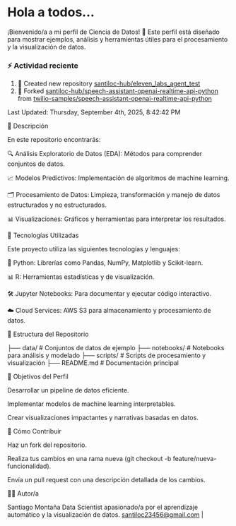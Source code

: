 # Hola a todos...
¡Bienvenido/a a mi perfil de Ciencia de Datos! 🚀 Este perfil está diseñado para mostrar ejemplos, análisis y herramientas útiles para el procesamiento y la visualización de datos.
### ⚡ Actividad reciente

<!--RECENT_ACTIVITY:start-->
1. 📔 Created new repository [santiloc-hub/eleven_labs_agent_test](https://github.com/santiloc-hub/eleven_labs_agent_test)<br>
2. 🔱 Forked [santiloc-hub/speech-assistant-openai-realtime-api-python](https://github.com/santiloc-hub/speech-assistant-openai-realtime-api-python) from [twilio-samples/speech-assistant-openai-realtime-api-python](https://github.com/twilio-samples/speech-assistant-openai-realtime-api-python)<br>
<!--RECENT_ACTIVITY:end-->
<!--RECENT_ACTIVITY:last_update-->
Last Updated: Thursday, September 4th, 2025, 8:42:42 PM
<!--RECENT_ACTIVITY:last_update_end-->



📌 Descripción

En este repositorio encontrarás:

🔍 Análisis Exploratorio de Datos (EDA): Métodos para comprender conjuntos de datos.

📈 Modelos Predictivos: Implementación de algoritmos de machine learning.

🗂️ Procesamiento de Datos: Limpieza, transformación y manejo de datos estructurados y no estructurados.

📊 Visualizaciones: Gráficos y herramientas para interpretar los resultados.

🚀 Tecnologías Utilizadas

Este proyecto utiliza las siguientes tecnologías y lenguajes:

🐍 Python: Librerías como Pandas, NumPy, Matplotlib y Scikit-learn.

📊 R: Herramientas estadísticas y de visualización.

🛠️ Jupyter Notebooks: Para documentar y ejecutar código interactivo.

☁️ Cloud Services: AWS S3 para almacenamiento y procesamiento de datos.

📁 Estructura del Repositorio

├── data/                # Conjuntos de datos de ejemplo
├── notebooks/           # Notebooks para análisis y modelado
├── scripts/             # Scripts de procesamiento y visualización
├── README.md            # Documentación principal

🎯 Objetivos del Perfil

Desarrollar un pipeline de datos eficiente.

Implementar modelos de machine learning interpretables.

Crear visualizaciones impactantes y narrativas basadas en datos.

📝 Cómo Contribuir

Haz un fork del repositorio.

Realiza tus cambios en una rama nueva (git checkout -b feature/nueva-funcionalidad).

Envía un pull request con una descripción detallada de los cambios.

👩‍💻 Autor/a

Santiago Montaña Data Scientist apasionado/a por el aprendizaje automático y la visualización de datos.
santiloc23456@gmail.com | 
